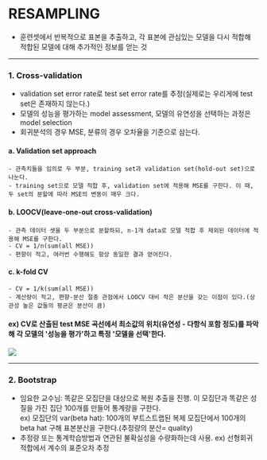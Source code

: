 
# RESAMPLING
- 훈련셋에서 반복적으로 표본을 추출하고, 각 표본에 관심있는 모델을 다시 적합해 적합된 모델에 대해 추가적인 정보를 얻는 것<br/>

---

### 1. Cross-validation
- validation set error rate로 test set error rate를 추정(실제로는 우리게에 test set은 존재하지 않는다.)
- 모델의 성능을 평가하는 model assessment, 모델의 유연성을 선택하는 과정은 model selection
- 회귀분석의 경우 MSE, 분류의 경우 오차율을 기준으로 삼는다.

#### a. Validation set approach
    - 관측치들을 임의로 두 부분, training set과 validation set(hold-out set)으로 나눈다.
    - training set으로 모델 적합 후, validation set에 적용해 MSE를 구한다. 이 때, 두 set의 분할에 따라 MSE의 변동이 매우 크다.

#### b. LOOCV(leave-one-out cross-validation)
    - 관측 데이터 셋을 두 부분으로 분할하되, n-1개 data로 모델 적합 후 제외된 데이터에 적용해 MSE를 구한다.
    - CV = 1/n(sum(all MSE))
    - 편향이 적고, 여러번 수행해도 항상 동일한 결과 얻어진다.
#### c. k-fold CV
    - CV = 1/k(sum(all MSE))
    - 계산량이 적고, 편향-분산 절충 관점에서 LOOCV 대비 적은 분산을 갖는 이점이 있다.(상관성 높은 값들의 평균은 분산이 큼)
    
#### ex) CV로 산출된 test MSE 곡선에서 최소값의 위치(유연성 - 다항식 포함 정도)를 파악해 각 모델의 '성능을 평가'하고 특정 '모델을 선택'한다.

![](https://media.springernature.com/lw785/springer-static/image/chp%3A10.1007%2F978-1-4614-7138-7_5/MediaObjects/978-1-4614-7138-7_5_Fig4_HTML.gif)

---

### 2. Bootstrap
- 임요한 교수님: 똑같은 모집단을 대상으로 복원 추출을 진행. 이 모집단과 똑같은 성질을 가진 집단 100개를 만들어 통계량을 구한다.<br/>
  ex) 모집단의 var(beta hat): 100개의 부트스트랩된 복제 모집단에서 100개의 beta hat 구해 표본분산을 구한다.(추정량의 분산= quality)
- 추정량 또는 통계학습방법과 연관된 불확실성을 수량화하는데 사용. ex) 선형회귀적합에서 계수의 표준오차 추정
